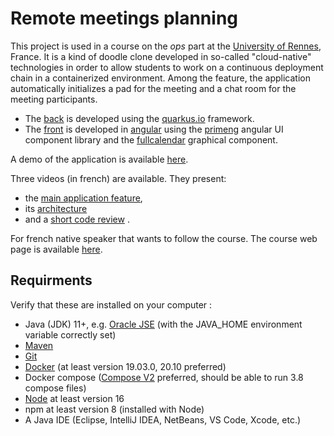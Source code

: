 # Remote meetings planning

This project is used in a course on the *ops* part at the [University of Rennes](https://www.univ-rennes1.fr/), France. It is a kind of doodle clone developed in so-called "cloud-native" technologies in order to allow students to work on a continuous deployment chain in a containerized environment. Among the feature, the application automatically initializes a pad for the meeting and a chat room for the meeting participants.

- The [back](https://github.com/barais/doodlestudent/tree/main/api) is developed using the [quarkus.io](https://quarkus.io/) framework. 
- The [front](https://github.com/barais/doodlestudent/tree/main/front) is developed in [angular](https://angular.io/) using the [primeng](https://www.primefaces.org/primeng/)  angular UI component library and the [fullcalendar](https://fullcalendar.io/) graphical component.

A demo of the application is available [here](https://doodle.diverse-team.fr/).

Three videos (in french) are available. They present:
- the [main application feature](https://drive.google.com/file/d/1GQbdgq2CHcddTlcoHqM5Zc8Dw5o_eeLg/preview), 
- its [architecture](https://drive.google.com/file/d/1l5UAsU5_q-oshwEW6edZ4UvQjN3-tzwi/preview) 
- and a [short code review](https://drive.google.com/file/d/1jxYNfJdtd4r_pDbOthra360ei8Z17tX_/preview) .

For french native speaker that wants to follow the course. The course web page is available [here](https://hackmd.diverse-team.fr/s/SJqu5DjSD).

## Requirments

Verify that these are installed on your computer :

- Java (JDK) 11+, e.g. [Oracle JSE](https://www.oracle.com/java/technologies/javase-jdk11-downloads.html) (with the JAVA_HOME environment variable correctly set)
- [Maven](http://maven.apache.org/install.html)
- [Git](https://git-scm.com/download/)
- [Docker](https://docs.docker.com/engine/install/) (at least version 19.03.0, 20.10 preferred)
- Docker compose ([Compose V2](https://docs.docker.com/compose/cli-command/#installing-compose-v2) preferred, should be able to run 3.8 compose files)
- [Node](https://nodejs.org/en/) at least version 16
- npm at least version 8 (installed with Node)
- A Java IDE (Eclipse, IntelliJ IDEA, NetBeans, VS Code, Xcode, etc.)
